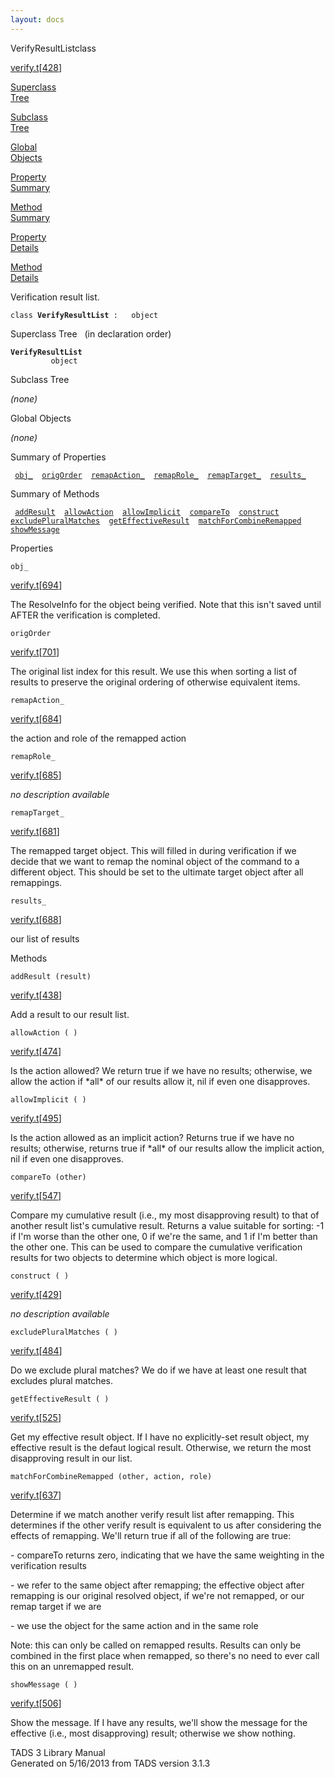 ```yaml
---
layout: docs
---
```

<span class="title">VerifyResultList</span><span class="type">class</span>

[verify.t](../file/verify.t.html)\[[428](../source/verify.t.html#428)\]

[Superclass  
Tree](#_SuperClassTree_)

[Subclass  
Tree](#_SubClassTree_)

[Global  
Objects](#_ObjectSummary_)

[Property  
Summary](#_PropSummary_)

[Method  
Summary](#_MethodSummary_)

[Property  
Details](#_Properties_)

[Method  
Details](#_Methods_)

<div class="fdesc">

Verification result list.

`class `**`VerifyResultList`**` :   object`

</div>

<span id="_SuperClassTree_"></span>

<div class="mjhd">

<span class="hdln">Superclass Tree</span>   (in declaration order)

</div>

**`VerifyResultList`**  
`         object`  
<span id="_SubClassTree_"></span>

<div class="mjhd">

<span class="hdln">Subclass Tree</span>  

</div>

*(none)* <span id="_ObjectSummary_"></span>

<div class="mjhd">

<span class="hdln">Global Objects</span>  

</div>

*(none)* <span id="_PropSummary_"></span>

<div class="mjhd">

<span class="hdln">Summary of Properties</span>  

</div>

` `[`obj_`](#obj_)`  `[`origOrder`](#origOrder)`  `[`remapAction_`](#remapAction_)`  `[`remapRole_`](#remapRole_)`  `[`remapTarget_`](#remapTarget_)`  `[`results_`](#results_)`  `

<span id="_MethodSummary_"></span>

<div class="mjhd">

<span class="hdln">Summary of Methods</span>  

</div>

` `[`addResult`](#addResult)`  `[`allowAction`](#allowAction)`  `[`allowImplicit`](#allowImplicit)`  `[`compareTo`](#compareTo)`  `[`construct`](#construct)`  `[`excludePluralMatches`](#excludePluralMatches)`  `[`getEffectiveResult`](#getEffectiveResult)`  `[`matchForCombineRemapped`](#matchForCombineRemapped)`  `[`showMessage`](#showMessage)`  `

<span id="_Properties_"></span>

<div class="mjhd">

<span class="hdln">Properties</span>  

</div>

<span id="obj_"></span>

`obj_`

[verify.t](../file/verify.t.html)\[[694](../source/verify.t.html#694)\]

<div class="desc">

The ResolveInfo for the object being verified. Note that this isn't
saved until AFTER the verification is completed.

</div>

<span id="origOrder"></span>

`origOrder`

[verify.t](../file/verify.t.html)\[[701](../source/verify.t.html#701)\]

<div class="desc">

The original list index for this result. We use this when sorting a list
of results to preserve the original ordering of otherwise equivalent
items.

</div>

<span id="remapAction_"></span>

`remapAction_`

[verify.t](../file/verify.t.html)\[[684](../source/verify.t.html#684)\]

<div class="desc">

the action and role of the remapped action

</div>

<span id="remapRole_"></span>

`remapRole_`

[verify.t](../file/verify.t.html)\[[685](../source/verify.t.html#685)\]

<div class="desc">

*no description available*

</div>

<span id="remapTarget_"></span>

`remapTarget_`

[verify.t](../file/verify.t.html)\[[681](../source/verify.t.html#681)\]

<div class="desc">

The remapped target object. This will filled in during verification if
we decide that we want to remap the nominal object of the command to a
different object. This should be set to the ultimate target object after
all remappings.

</div>

<span id="results_"></span>

`results_`

[verify.t](../file/verify.t.html)\[[688](../source/verify.t.html#688)\]

<div class="desc">

our list of results

</div>

<span id="_Methods_"></span>

<div class="mjhd">

<span class="hdln">Methods</span>  

</div>

<span id="addResult"></span>

`addResult (result)`

[verify.t](../file/verify.t.html)\[[438](../source/verify.t.html#438)\]

<div class="desc">

Add a result to our result list.

</div>

<span id="allowAction"></span>

`allowAction ( )`

[verify.t](../file/verify.t.html)\[[474](../source/verify.t.html#474)\]

<div class="desc">

Is the action allowed? We return true if we have no results; otherwise,
we allow the action if \*all\* of our results allow it, nil if even one
disapproves.

</div>

<span id="allowImplicit"></span>

`allowImplicit ( )`

[verify.t](../file/verify.t.html)\[[495](../source/verify.t.html#495)\]

<div class="desc">

Is the action allowed as an implicit action? Returns true if we have no
results; otherwise, returns true if \*all\* of our results allow the
implicit action, nil if even one disapproves.

</div>

<span id="compareTo"></span>

`compareTo (other)`

[verify.t](../file/verify.t.html)\[[547](../source/verify.t.html#547)\]

<div class="desc">

Compare my cumulative result (i.e., my most disapproving result) to that
of another result list's cumulative result. Returns a value suitable for
sorting: -1 if I'm worse than the other one, 0 if we're the same, and 1
if I'm better than the other one. This can be used to compare the
cumulative verification results for two objects to determine which
object is more logical.

</div>

<span id="construct"></span>

`construct ( )`

[verify.t](../file/verify.t.html)\[[429](../source/verify.t.html#429)\]

<div class="desc">

*no description available*

</div>

<span id="excludePluralMatches"></span>

`excludePluralMatches ( )`

[verify.t](../file/verify.t.html)\[[484](../source/verify.t.html#484)\]

<div class="desc">

Do we exclude plural matches? We do if we have at least one result that
excludes plural matches.

</div>

<span id="getEffectiveResult"></span>

`getEffectiveResult ( )`

[verify.t](../file/verify.t.html)\[[525](../source/verify.t.html#525)\]

<div class="desc">

Get my effective result object. If I have no explicitly-set result
object, my effective result is the defaut logical result. Otherwise, we
return the most disapproving result in our list.

</div>

<span id="matchForCombineRemapped"></span>

`matchForCombineRemapped (other, action, role)`

[verify.t](../file/verify.t.html)\[[637](../source/verify.t.html#637)\]

<div class="desc">

Determine if we match another verify result list after remapping. This
determines if the other verify result is equivalent to us after
considering the effects of remapping. We'll return true if all of the
following are true:

\- compareTo returns zero, indicating that we have the same weighting in
the verification results

\- we refer to the same object after remapping; the effective object
after remapping is our original resolved object, if we're not remapped,
or our remap target if we are

\- we use the object for the same action and in the same role

Note: this can only be called on remapped results. Results can only be
combined in the first place when remapped, so there's no need to ever
call this on an unremapped result.

</div>

<span id="showMessage"></span>

`showMessage ( )`

[verify.t](../file/verify.t.html)\[[506](../source/verify.t.html#506)\]

<div class="desc">

Show the message. If I have any results, we'll show the message for the
effective (i.e., most disapproving) result; otherwise we show nothing.

</div>

<div class="ftr">

TADS 3 Library Manual  
Generated on 5/16/2013 from TADS version 3.1.3

</div>
